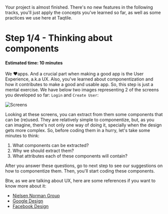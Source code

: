 Your project is almost finished. There's no new features in the following tracks, you'll just apply the concepts you've learned so far, as well as some practices we use here at Taqtile.

# Step 1/4 - Thinking about components
#### Estimated time: 10 minutes

We ❤️apps. And a crucial part when making a good app is the User Experience, a.k.a UX. Also, you've learned about componentization and how it contributes to make a good and usable app. So, this step is just a mental exercise. We have below two images representing 2 of the screens you developed so far: `Login` and `Create User`:

![Screens](https://raw.githubusercontent.com/indigotech/taq-github-bot/develop/images/fe_screens.jpg)

Looking at these screens, you can extract from them some components that can be (re)used. They are relatively simple to componentize, but, as you can imagine, there's not only one way of doing it, specially when the design gets more complex. So, before coding them in a hurry, let's take some minutes to think:

1. What components can be extracted?
2. Why we should extract them?
3. What attributes each of these components will contain?

After you answer these questions, go to next step to see our suggestions on how to componentize them.
Then, you'll start coding these components.

Btw, as we are talking about UX, here are some references if you want to know more about it:
- [Nielsen Norman Group](https://www.nngroup.com/)
- [Google Design](https://medium.com/google-design/tagged/ux)
- [Facebook Design](https://medium.com/facebook-design)